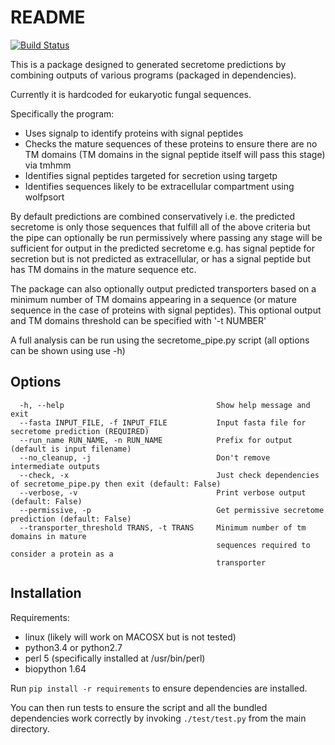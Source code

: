 README
======

[![Build Status](https://travis-ci.org/fmaguire/predict_secretome.svg)](https://travis-ci.org/fmaguire/predict_secretome)

This is a package designed to generated secretome predictions by combining 
outputs of various programs (packaged in dependencies). 

Currently it is hardcoded for eukaryotic fungal sequences.

Specifically the program:
* Uses signalp to identify proteins with signal peptides
* Checks the mature sequences of these proteins to ensure there are no TM domains
  (TM domains in the signal peptide itself will pass this stage) via tmhmm
* Identifies signal peptides targeted for secretion using targetp
* Identifies sequences likely to be extracellular compartment using wolfpsort

By default predictions are combined conservatively i.e. the predicted secretome
is only those sequences that fulfill all of the above criteria but the pipe
can optionally be run permissively where passing any stage will be sufficient for output
in the predicted secretome e.g. has signal peptide for secretion but is not predicted as extracellular, or has a signal peptide but has
TM domains in the mature sequence etc.  

The package can also optionally output predicted transporters based on a minimum number of
TM domains appearing in a sequence (or mature sequence in the case of proteins
with signal peptides). This optional output and TM domains threshold can be specified with '-t NUMBER'

A full analysis can be run using the secretome\_pipe.py script (all options 
can be shown using use -h)
## Options

```
  -h, --help                                  Show help message and exit
  --fasta INPUT_FILE, -f INPUT_FILE           Input fasta file for secretome prediction (REQUIRED)
  --run_name RUN_NAME, -n RUN_NAME            Prefix for output (default is input filename)
  --no_cleanup, -j                            Don't remove intermediate outputs
  --check, -x                                 Just check dependencies of secretome_pipe.py then exit (default: False)
  --verbose, -v                               Print verbose output (default: False)
  --permissive, -p                            Get permissive secretome prediction (default: False)
  --transporter_threshold TRANS, -t TRANS     Minimum number of tm domains in mature
                                              sequences required to consider a protein as a
                                              transporter
```

## Installation

Requirements:
* linux (likely will work on MACOSX but is not tested)
* python3.4 or python2.7
* perl 5 (specifically installed at /usr/bin/perl)
* biopython 1.64

Run `pip install -r requirements` to ensure dependencies are installed.

You can then run tests to ensure the script and all the bundled dependencies work correctly by invoking `./test/test.py` from the main directory.   
